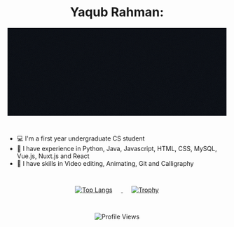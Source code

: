 <h1 align="center">
  <strong>Yaqub Rahman:</strong>
</h1>
<div align="center">
  <img src="https://github.com/YaqubRahman/YaqubRahman/blob/main/GithubYaqub3.gif" alt="Hello, I am Yaqub Rahman">
</div>



# 
 - 💻 I'm a first year undergraduate CS student 
 - 📜 I have experience in Python, Java, Javascript, HTML, CSS, MySQL, Vue.js, Nuxt.js and React 
 - 🔨 I have skills in Video editing, Animating, Git and Calligraphy
#
<div align="center" style="padding: 4px;">
  <a href="https://github.com/anuraghazra/github-readme-stats">
    <img src="https://github-readme-stats.vercel.app/api/top-langs/?username=YaqubRahman&layout=compact&theme=dark" alt="Top Langs" style="margin-right: 20px;">
  </a>
  <a href="https://github.com/ryo-ma/github-profile-trophy">
    <img src="https://github-profile-trophy.vercel.app/?username=YaqubRahman&theme=darkhub&no-bg=true&column=3&row=2&exclude=Stars,Issues,PullRequest" alt="Trophy" style="margin-left: 20px;">
  </a>
</div>





#
<div align="center" >
  
![Profile Views](https://komarev.com/ghpvc/?username=YaqubRahman&color=blue)

</div>





